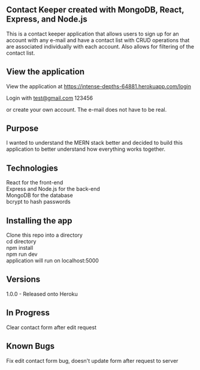 ## Contact Keeper created with MongoDB, React, Express, and Node.js

This is a contact keeper application that allows users to sign up for an account with any e-mail and have a contact list with CRUD operations that are associated individually with each account. Also allows for filtering of the contact list.

## View the application

View the application at https://intense-depths-64881.herokuapp.com/login

Login with
test@gmail.com
123456

or create your own account. The e-mail does not have to be real.

## Purpose

I wanted to understand the MERN stack better and decided to build this application to better understand how everything works together.

## Technologies

React for the front-end<br />
Express and Node.js for the back-end<br />
MongoDB for the database<br />
bcrypt to hash passwords<br />

## Installing the app

Clone this repo into a directory<br />
cd directory<br />
npm install<br />
npm run dev<br />
application will run on localhost:5000<br />

## Versions

1.0.0 - Released onto Heroku<br />

## In Progress

Clear contact form after edit request

## Known Bugs

Fix edit contact form bug, doesn't update form after request to server
